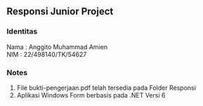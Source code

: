 ## Responsi Junior Project

### Identitas

Nama    : Anggito Muhammad Amien <br>
NIM     : 22/498140/TK/54627

### Notes
1. File bukti-pengerjaan.pdf telah tersedia pada Folder Responsi
2. Aplikasi Windows Form berbasis pada .NET Versi 6